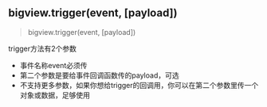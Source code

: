 
## bigview.trigger(event, [payload])

> bigview.trigger(event, [payload])

trigger方法有2个参数

- 事件名称event必须传
- 第二个参数是要给事件回调函数传的payload，可选
- 不支持更多参数，如果你想给trigger的回调用，你可以在第二个参数里传一个对象或数据，足够使用